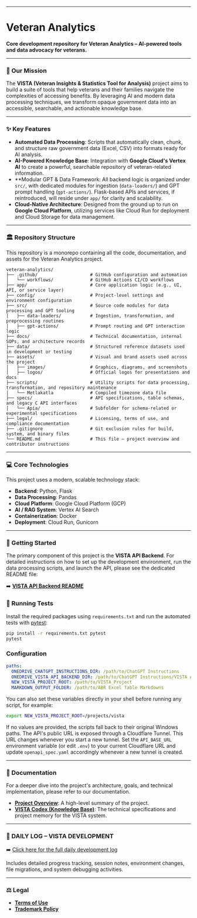 -----

# Veteran Analytics

**Core development repository for Veteran Analytics – AI-powered tools and data advocacy for veterans.**

-----

### 📜 Our Mission

The **VISTA (Veteran Insights & Statistics Tool for Analysis)** project aims to build a suite of tools that help veterans and their families navigate the complexities of accessing benefits. By leveraging AI and modern data processing techniques, we transform opaque government data into an accessible, searchable, and actionable knowledge base.

-----

### ✨ Key Features

  * **Automated Data Processing**: Scripts that automatically clean, chunk, and structure raw government data (Excel, CSV) into formats ready for AI analysis.
  * **AI-Powered Knowledge Base**: Integration with **Google Cloud's Vertex AI** to create a powerful, searchable repository of veteran-related information.
  * **Modular GPT & Data Framework: All backend logic is organized under `src/`, with dedicated modules for ingestion (`data-loaders/`) and GPT prompt handling (`gpt-actions/`). Flask-based APIs and services, if reintroduced, will reside under `app/` for clarity and scalability.
  * **Cloud-Native Architecture**: Designed from the ground up to run on **Google Cloud Platform**, utilizing services like Cloud Run for deployment and Cloud Storage for data management.

-----

### 🏛️ Repository Structure

This repository is a monorepo containing all the code, documentation, and assets for the Veteran Analytics project.

```plaintext
veteran-analytics/
├── .github/                    # GitHub configuration and automation
│   └── workflows/              # GitHub Actions CI/CD workflows
├── app/                        # Core application logic (e.g., UI, API, or service layer)
├── config/                     # Project-level settings and environment configuration
├── src/                        # Source code modules for data processing and GPT tooling
│   ├── data-loaders/           # Ingestion, transformation, and preprocessing routines
│   ├── gpt-actions/            # Prompt routing and GPT interaction logic
├── docs/                       # Technical documentation, internal SOPs, and architecture records
├── data/                       # Structured reference datasets used in development or testing
├── assets/                     # Visual and brand assets used across the project
│   ├── images/                 # Graphics, diagrams, and screenshots
│   ├── logos/                  # Official logos for presentations and docs
├── scripts/                    # Utility scripts for data processing, transformation, and repository maintenance
│   └── Metlakatla              # Compiled timezone data file
├── specs/                      # API specifications, table schemas, and legacy C API interfaces
│   └── Apia/                   # Subfolder for schema-related or experimental specifications
├── legal/                      # Licensing, terms of use, and compliance documentation
├── .gitignore                  # Git exclusion rules for build, system, and binary files
└── README.md                   # This file – project overview and contributor instructions
```

-----

### 💻 Core Technologies

This project uses a modern, scalable technology stack:

  * **Backend**: Python, Flask
  * **Data Processing**: Pandas
  * **Cloud Platform**: Google Cloud Platform (GCP)
  * **AI / RAG System**: Vertex AI Search
  * **Containerization**: Docker
  * **Deployment**: Cloud Run, Gunicorn

-----

### 🚀 Getting Started

The primary component of this project is the **VISTA API Backend**. For detailed instructions on how to set up the development environment, run the data processing scripts, and launch the API, please see the dedicated README file:


➡️ **[VISTA API Backend README](src/vista-api-backend/README.md)**

### 🧪 Running Tests

Install the required packages using `requirements.txt` and run the automated
tests with [pytest](https://docs.pytest.org/):

```bash
pip install -r requirements.txt pytest
pytest
```

### Configuration



```yaml
paths:
  ONEDRIVE_CHATGPT_INSTRUCTIONS_DIR: /path/to/ChatGPT Instructions
  ONEDRIVE_VISTA_API_BACKEND_DIR: /path/to/ChatGPT Instructions/VISTA API Backend
  NEW_VISTA_PROJECT_ROOT: /path/to/VISTA_Project
  MARKDOWN_OUTPUT_FOLDER: /path/to/ABR Excel Table Markdowns
```

You can also set these variables directly in your shell before running any
script, for example:

```bash
export NEW_VISTA_PROJECT_ROOT=/projects/vista
```

If no values are provided, the scripts fall back to their original Windows
paths.
The API's public URL is exposed through a Cloudflare Tunnel. This URL changes
whenever you start a new tunnel. Set the `API_BASE_URL` environment variable (or
edit `.env`) to your current Cloudflare URL and update `openapi_spec.yaml`
accordingly whenever a new tunnel is created.


-----

### 📖 Documentation

For a deeper dive into the project's architecture, goals, and technical implementation, please refer to our documentation.

  * **[Project Overview](docs/project-overview.md)**: A high-level summary of the project.
  * **[VISTA Codex (Knowledge Base)](docs/vista_gem_codex.md)**: The technical specifications and project memory for the VISTA system.

---
### 📘 DAILY LOG – VISTA DEVELOPMENT

➡️ [Click here for the full daily development log](docs/daily_log.md)

Includes detailed progress tracking, session notes, environment changes, file migrations, and system debugging activities.

-----

### ⚖️ Legal

  * **[Terms of Use](legal/TERMS.md)**
  * **[Trademark Policy](legal/TRADEMARK.md)**

